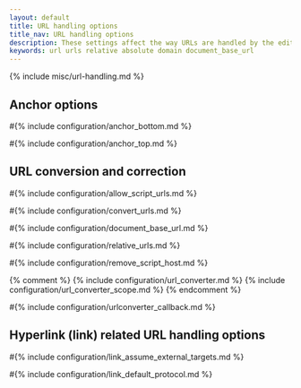 ```yaml
---
layout: default
title: URL handling options
title_nav: URL handling options
description: These settings affect the way URLs are handled by the editor.
keywords: url urls relative absolute domain document_base_url
---
```


{% include misc/url-handling.md %}

## Anchor options

#{% include configuration/anchor_bottom.md %}

#{% include configuration/anchor_top.md %}

## URL conversion and correction

#{% include configuration/allow_script_urls.md %}

#{% include configuration/convert_urls.md %}

#{% include configuration/document_base_url.md %}

#{% include configuration/relative_urls.md %}

#{% include configuration/remove_script_host.md %}

{% comment %}
{% include configuration/url_converter.md %}
{% include configuration/url_converter_scope.md %}
{% endcomment %}

#{% include configuration/urlconverter_callback.md %}

## Hyperlink (link) related URL handling options

#{% include configuration/link_assume_external_targets.md %}

#{% include configuration/link_default_protocol.md %}
